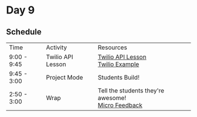 # Day 9

## Schedule

<table>
    <tr>
        <td>Time</td>
        <td>Activity</td>
        <td>Resources</td>
    </tr>
    <tr>
        <td>9:00 - 9:45</td>
        <td>Twilio API Lesson</td>
        <td>
            <a href="lectures/APIs/README.md">Twilio API Lesson</a>
            <br>
            <a href="lectures/APIs/twilio_example.rb"> Twilio Example</a>
        </td>
    </tr>
    <tr>
        <td>9:45 - 3:00</td>    
        <td>Project Mode</td>
        <td>
            Students Build!
        </td>
    </tr>
        <tr>
        <td>2:50 - 3:00</td>    
        <td>Wrap</td>
        <td>
            Tell the students they're awesome!
            <br>
            <a href="https://GitHub.com/learn-co-curriculum/hs-post-class-survey"> Micro Feedback</a>
        </td>
    </tr>
</table>